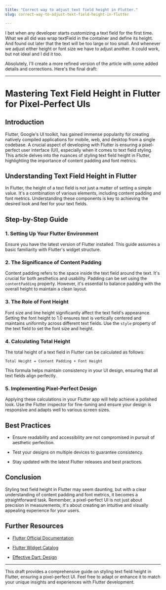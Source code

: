 ```yaml
---
title: "Correct way to adjust text field height in Flutter."
slug: correct-way-to-adjust-text-field-height-in-flutter

---
```


I bet when any developer starts customizing a text field for the first time. What we all did was wrap textField in the container and define its height. And found out later that the text will be too large or too small. And whenever we adjust either height or font size we have to adjust another. It could work, but not ideal and I did it too.

Absolutely, I'll create a more refined version of the article with some added details and corrections. Here's the final draft:

---

# Mastering Text Field Height in Flutter for Pixel-Perfect UIs

## Introduction

Flutter, Google's UI toolkit, has gained immense popularity for creating natively compiled applications for mobile, web, and desktop from a single codebase. A crucial aspect of developing with Flutter is ensuring a pixel-perfect user interface (UI), especially when it comes to text field styling. This article delves into the nuances of styling text field height in Flutter, highlighting the importance of content padding and font metrics.

## Understanding Text Field Height in Flutter

In Flutter, the height of a text field is not just a matter of setting a simple value. It's a combination of various elements, including content padding and font metrics. Understanding these components is key to achieving the desired look and feel for your text fields.

## Step-by-Step Guide

### 1\. Setting Up Your Flutter Environment

Ensure you have the latest version of Flutter installed. This guide assumes a basic familiarity with Flutter's widget structure.

### 2\. The Significance of Content Padding

Content padding refers to the space inside the text field around the text. It's crucial for both aesthetics and usability. Padding can be set using the `contentPadding` property. However, it's essential to balance padding with the overall height to maintain a clean layout.

### 3\. The Role of Font Height

Font size and line height significantly affect the text field's appearance. Setting the font height to 1.0 ensures text is vertically centered and maintains uniformity across different text fields. Use the `style` property of the text field to set the font size and height.

### 4\. Calculating Total Height

The total height of a text field in Flutter can be calculated as follows:

```plaintext
Total Height = Content Padding + Font Height
```

This formula helps maintain consistency in your UI design, ensuring that all text fields align perfectly.

### 5\. Implementing Pixel-Perfect Design

Applying these calculations in your Flutter app will help achieve a polished look. Use the Flutter inspector for fine-tuning and ensure your design is responsive and adapts well to various screen sizes.

## Best Practices

* Ensure readability and accessibility are not compromised in pursuit of aesthetic perfection.
    
* Test your designs on multiple devices to guarantee consistency.
    
* Stay updated with the latest Flutter releases and best practices.
    

## Conclusion

Styling text field height in Flutter may seem daunting, but with a clear understanding of content padding and font metrics, it becomes a straightforward task. Remember, a pixel-perfect UI is not just about precision in measurements; it's about creating an intuitive and visually appealing experience for your users.

## Further Resources

* [Flutter Official Documentation](https://flutter.dev/docs)
    
* [Flutter Widget Catalog](https://flutter.dev/widgets)
    
* [Effective Dart: Design](https://dart.dev/guides/language/effective-dart/design)
    

---

This draft provides a comprehensive guide on styling text field height in Flutter, ensuring a pixel-perfect UI. Feel free to adapt or enhance it to match your unique insights and experiences with Flutter development.